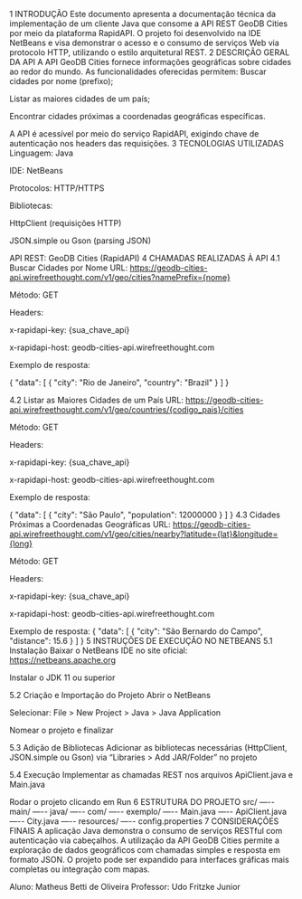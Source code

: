 1 INTRODUÇÃO
Este documento apresenta a documentação técnica da implementação de um cliente Java que consome a API REST GeoDB Cities por meio da plataforma RapidAPI. O projeto foi desenvolvido na IDE NetBeans e visa demonstrar o acesso e o consumo de serviços Web via protocolo HTTP, utilizando o estilo arquitetural REST.
2 DESCRIÇÃO GERAL DA API
A API GeoDB Cities fornece informações geográficas sobre cidades ao redor do mundo. As funcionalidades oferecidas permitem:
Buscar cidades por nome (prefixo);


Listar as maiores cidades de um país;


Encontrar cidades próximas a coordenadas geográficas específicas.


A API é acessível por meio do serviço RapidAPI, exigindo chave de autenticação nos headers das requisições.
3 TECNOLOGIAS UTILIZADAS
Linguagem: Java


IDE: NetBeans


Protocolos: HTTP/HTTPS


Bibliotecas:


HttpClient (requisições HTTP)


JSON.simple ou Gson (parsing JSON)


API REST: GeoDB Cities (RapidAPI)
4 CHAMADAS REALIZADAS À API
4.1 Buscar Cidades por Nome
URL:
 https://geodb-cities-api.wirefreethought.com/v1/geo/cities?namePrefix={nome}


Método: GET


Headers:


x-rapidapi-key: {sua_chave_api}


x-rapidapi-host: geodb-cities-api.wirefreethought.com


Exemplo de resposta:


{
  "data": [
    {
      "city": "Rio de Janeiro",
      "country": "Brazil"
    }
  ]
}


4.2 Listar as Maiores Cidades de um País
URL:
 https://geodb-cities-api.wirefreethought.com/v1/geo/countries/{codigo_pais}/cities


Método: GET


Headers:


x-rapidapi-key: {sua_chave_api}


x-rapidapi-host: geodb-cities-api.wirefreethought.com


Exemplo de resposta:


{
  "data": [
    {
      "city": "São Paulo",
      "population": 12000000
    }
  ]
}
4.3 Cidades Próximas a Coordenadas Geográficas
URL:
 https://geodb-cities-api.wirefreethought.com/v1/geo/cities/nearby?latitude={lat}&longitude={long}


Método: GET


Headers:


x-rapidapi-key: {sua_chave_api}


x-rapidapi-host: geodb-cities-api.wirefreethought.com


Exemplo de resposta:
{
  "data": [
    {
      "city": "São Bernardo do Campo",
      "distance": 15.6
    }
  ]
}
5 INSTRUÇÕES DE EXECUÇÃO NO NETBEANS
5.1 Instalação
Baixar o NetBeans IDE no site oficial: https://netbeans.apache.org


Instalar o JDK 11 ou superior


5.2 Criação e Importação do Projeto
Abrir o NetBeans


Selecionar: File > New Project > Java > Java Application


Nomear o projeto e finalizar


5.3 Adição de Bibliotecas
Adicionar as bibliotecas necessárias (HttpClient, JSON.simple ou Gson) via “Libraries > Add JAR/Folder” no projeto


5.4 Execução
Implementar as chamadas REST nos arquivos ApiClient.java e Main.java


Rodar o projeto clicando em Run
6 ESTRUTURA DO PROJETO
src/
—-- main/
    —-- java/
        —-- com/
            —-- exemplo/
                —-- Main.java
                —-- ApiClient.java
                —-- City.java
    —-- resources/
        —-- config.properties
7 CONSIDERAÇÕES FINAIS
A aplicação Java demonstra o consumo de serviços RESTful com autenticação via cabeçalhos. A utilização da API GeoDB Cities permite a exploração de dados geográficos com chamadas simples e resposta em formato JSON. O projeto pode ser expandido para interfaces gráficas mais completas ou integração com mapas.


Aluno: Matheus Betti de Oliveira
Professor: Udo Fritzke Junior
